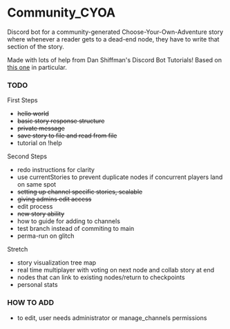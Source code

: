 # Community_CYOA

Discord bot for a community-generated Choose-Your-Own-Adventure story where whenever a reader gets to a dead-end node, they have to write that section of the story.

Made with lots of help from Dan Shiffman's Discord Bot Tutorials!
Based on [this one](https://github.com/CodingTrain/Discord-Bot-Choo-Choo) in particular.

### TODO

First Steps
- ~~hello world~~
- ~~basic story response structure~~
- ~~private message~~
- ~~save story to file and read from file~~
- tutorial on !help

Second Steps
- redo instructions for clarity
- use currentStories to prevent duplicate nodes if concurrent players land on same spot
- ~~setting up channel specific stories, scalable~~
- ~~giving admins edit access~~
- edit process
- ~~new story ability~~
- how to guide for adding to channels
- test branch instead of commiting to main
- perma-run on glitch

Stretch
- story visualization tree map
- real time multiplayer with voting on next node and collab story at end
- nodes that can link to existing nodes/return to checkpoints
- personal stats


### HOW TO ADD
- to edit, user needs administrator or manage_channels permissions